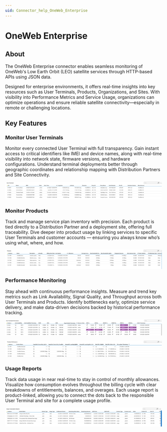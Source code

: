 ```yaml
---
uid: Connector_help_OneWeb_Enterprise
---
```


# OneWeb Enterprise

## About
The OneWeb Enterprise connector enables seamless monitoring of OneWeb's Low Earth Orbit (LEO) satellite services through HTTP-based APIs using JSON data. 

Designed for enterprise environments, it offers real-time insights into key resources such as User Terminals, Products, Organizations, and Sites. With visibility into Performance Metrics and Service Usage, organizations can optimize operations and ensure reliable satellite connectivity—especially in remote or challenging locations.

## Key Features
### Monitor User Terminals
Monitor every connected User Terminal with full transparency. Gain instant access to critical identifiers like IMEI and device names, along with real-time visibility into network state, firmware versions, and hardware configurations. Understand terminal deployments better through geographic coordinates and relationship mapping with Distribution Partners and Site Connectivity.

![User Terminals Table](../images/UT.png)

### Monitor Products
Track and manage service plan inventory with precision. Each product is tied directly to a Distribution Partner and a deployment site, offering full traceability. Dive deeper into product usage by linking services to specific User Terminals and customer accounts — ensuring you always know who’s using what, where, and how.

![Products Table](../images/Products.png)

### Performance Monitoring
Stay ahead with continuous performance insights. Measure and trend key metrics such as Link Availability, Signal Quality, and Throughput across both User Terminals and Products. Identify bottlenecks early, optimize service delivery, and make data-driven decisions backed by historical performance tracking.

![User Terminals Performance](../images/UTPerformance.png)

![Products Performance](../images/ProductPerformance.png)

### Usage Reports
Track data usage in near real-time to stay in control of monthly allowances. Visualize how consumption evolves throughout the billing cycle with clear breakdowns of entitlements, balances, and overages. Each usage report is product-linked, allowing you to connect the dots back to the responsible User Terminal and site for a complete usage profile.

![Usage Consumption Table](../images/UsageConsumption.png)

